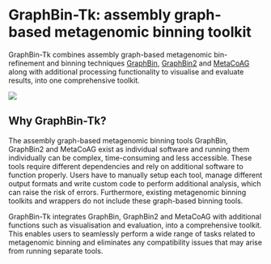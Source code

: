 # GraphBin-Tk: assembly graph-based metagenomic binning toolkit

GraphBin-Tk combines assembly graph-based metagenomic bin-refinement and binning techniques [GraphBin](https://github.com/metagentools/GraphBin), [GraphBin2](https://github.com/metagentools/GraphBin2) and [MetaCoAG](https://github.com/metagentools/MetaCoAG) along with additional processing functionality to visualise and evaluate results, into one comprehensive toolkit.

![](images/gbintk_workflow.png)

## Why GraphBin-Tk?

The assembly graph-based metagenomic binning tools GraphBin, GraphBin2 and MetaCoAG exist as individual software and running them individually can be complex, time-consuming and less accessible. These tools require different dependencies and rely on additional software to function properly. Users have to manually setup each tool, manage different output formats and write custom code to perform additional analysis, which can raise the risk of errors. Furthermore, existing metagenomic binning toolkits and wrappers do not include these graph-based binning tools.

GraphBin-Tk integrates GraphBin, GraphBin2 and MetaCoAG with additional functions such as visualisation and evaluation, into a comprehensive toolkit. This enables users to seamlessly perform a wide range of tasks related to metagenomic binning and eliminates any compatibility issues that may arise from running separate tools.
